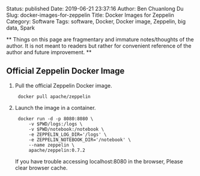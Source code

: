 Status: published
Date: 2019-06-21 23:37:16
Author: Ben Chuanlong Du
Slug: docker-images-for-zeppelin
Title: Docker Images for Zeppelin
Category: Software
Tags: software, Docker, Docker image, Zeppelin, big data, Spark 

**
Things on this page are
fragmentary and immature notes/thoughts of the author.
It is not meant to readers
but rather for convenient reference of the author and future improvement.
**

## Official Zeppelin Docker Image

1. Pull the official Zeppelin Docker image. 

        docker pull apache/zeppelin

2. Launch the image in a container.

        docker run -d -p 8080:8080 \
            -v $PWD/logs:/logs \
            -v $PWD/notebook:/notebook \
            -e ZEPPELIN_LOG_DIR='/logs' \
            -e ZEPPELIN_NOTEBOOK_DIR='/notebook' \
            --name zeppelin \
            apache/zeppelin:0.7.2

    If you have trouble accessing localhost:8080 in the browser, Please clear browser cache.
